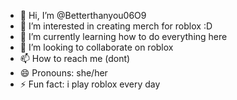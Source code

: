 - 👋 Hi, I’m @Betterthanyou06O9
- 👀 I’m interested in creating merch for roblox :D
- 🌱 I’m currently learning how to do everything here
- 💞️ I’m looking to collaborate on roblox
- 📫 How to reach me (dont)
- 😄 Pronouns: she/her
- ⚡ Fun fact: i play roblox every day

<!---
Betterthanyou06O9/Betterthanyou06O9 is a ✨ special ✨ repository because its `README.md` (this file) appears on your GitHub profile.
You can click the Preview link to take a look at your changes.
--->
